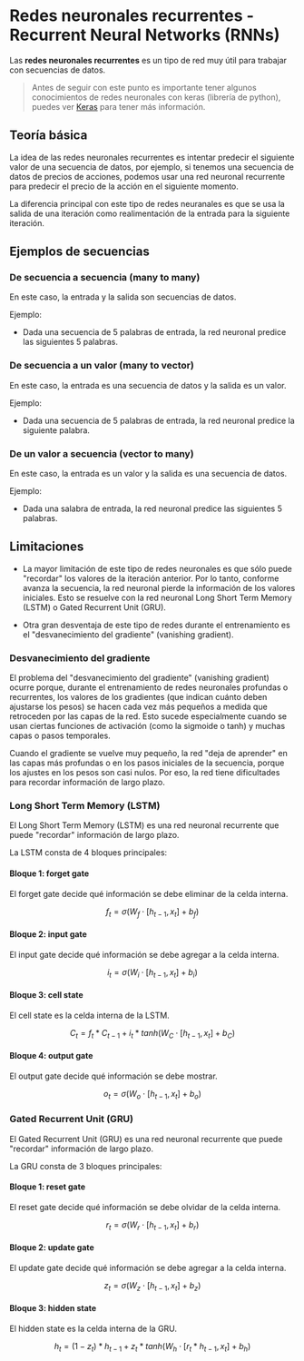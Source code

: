 # Redes neuronales recurrentes - Recurrent Neural Networks (RNNs)

Las **redes neuronales recurrentes** es un tipo de red muy útil para trabajar con secuencias de datos.

> Antes de seguir con este punto es importante tener algunos conocimientos de redes neuronales con keras (librería de python), puedes ver [Keras](../Python/Keras/01%20-%20intro.md) para tener más información.

## Teoría básica

La idea de las redes neuronales recurrentes es intentar predecir el siguiente valor de una secuencia de datos, por ejemplo, si tenemos una secuencia de datos de precios de acciones, podemos usar una red neuronal recurrente para predecir el precio de la acción en el siguiente momento.

La diferencia principal con este tipo de redes neuranales es que se usa la salida de una iteración como realimentación de la entrada para la siguiente iteración.

## Ejemplos de secuencias

### De secuencia a secuencia (many to many)

En este caso, la entrada y la salida son secuencias de datos.

Ejemplo:
* Dada una secuencia de 5 palabras de entrada, la red neuronal predice las siguientes 5 palabras.

### De secuencia a un valor (many to vector)

En este caso, la entrada es una secuencia de datos y la salida es un valor.

Ejemplo:
* Dada una secuencia de 5 palabras de entrada, la red neuronal predice la siguiente palabra.

### De un valor a secuencia (vector to many)

En este caso, la entrada es un valor y la salida es una secuencia de datos.

Ejemplo:
* Dada una salabra de entrada, la red neuronal predice las siguientes 5 palabras.

## Limitaciones

* La mayor limitación de este tipo de redes neuronales es que sólo puede "recordar" los valores de la iteración anterior. Por lo tanto, conforme avanza la secuencia, la red neuronal pierde la información de los valores iniciales. Esto se resuelve con la red neuronal Long Short Term Memory (LSTM) o Gated Recurrent Unit (GRU).

* Otra gran desventaja de este tipo de redes durante el entrenamiento es el  "desvanecimiento del gradiente" (vanishing gradient).

### Desvanecimiento del gradiente

El problema del "desvanecimiento del gradiente" (vanishing gradient) ocurre porque, durante el entrenamiento de redes neuronales profundas o recurrentes, los valores de los gradientes (que indican cuánto deben ajustarse los pesos) se hacen cada vez más pequeños a medida que retroceden por las capas de la red. Esto sucede especialmente cuando se usan ciertas funciones de activación (como la sigmoide o tanh) y muchas capas o pasos temporales.

Cuando el gradiente se vuelve muy pequeño, la red "deja de aprender" en las capas más profundas o en los pasos iniciales de la secuencia, porque los ajustes en los pesos son casi nulos. Por eso, la red tiene dificultades para recordar información de largo plazo.

### Long Short Term Memory (LSTM)

El Long Short Term Memory (LSTM) es una red neuronal recurrente que puede "recordar" información de largo plazo.

La LSTM consta de 4 bloques principales:

#### Bloque 1: forget gate

El forget gate decide qué información se debe eliminar de la celda interna.

$$f_t = \sigma(W_f \cdot [h_{t-1}, x_t] + b_f)$$

#### Bloque 2: input gate

El input gate decide qué información se debe agregar a la celda interna.

$$i_t = \sigma(W_i \cdot [h_{t-1}, x_t] + b_i)$$

#### Bloque 3: cell state

El cell state es la celda interna de la LSTM.

$$C_t = f_t * C_{t-1} + i_t * tanh(W_C \cdot [h_{t-1}, x_t] + b_C)$$

#### Bloque 4: output gate

El output gate decide qué información se debe mostrar.

$$o_t = \sigma(W_o \cdot [h_{t-1}, x_t] + b_o)$$

### Gated Recurrent Unit (GRU)

El Gated Recurrent Unit (GRU) es una red neuronal recurrente que puede "recordar" información de largo plazo.

La GRU consta de 3 bloques principales:

#### Bloque 1: reset gate

El reset gate decide qué información se debe olvidar de la celda interna.

$$r_t = \sigma(W_r \cdot [h_{t-1}, x_t] + b_r)$$

#### Bloque 2: update gate

El update gate decide qué información se debe agregar a la celda interna.

$$z_t = \sigma(W_z \cdot [h_{t-1}, x_t] + b_z)$$

#### Bloque 3: hidden state

El hidden state es la celda interna de la GRU.

$$h_t = (1 - z_t) * h_{t-1} + z_t * tanh(W_h \cdot [r_t * h_{t-1}, x_t] + b_h)$$

